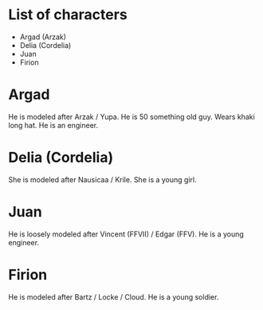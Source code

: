 # List of characters

- Argad (Arzak)
- Delia (Cordelia)
- Juan
- Firion

# Argad

He is modeled after Arzak / Yupa. He is 50 something old guy. Wears khaki long hat. He is an engineer.

# Delia (Cordelia)

She is modeled after Nausicaa / Krile. She is a young girl.

# Juan

He is loosely modeled after Vincent (FFVII) / Edgar (FFV). He is a young engineer.

# Firion

He is modeled after Bartz / Locke / Cloud. He is a young soldier.
